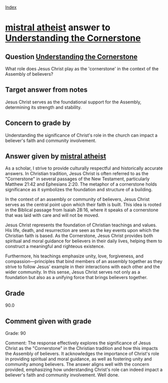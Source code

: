 
[Index](../../index.md)
# [mistral atheist](../../answering_models/mistral_atheist.md) answer to [Understanding the Cornerstone](../../questions/Understanding_the_Cornerstone.md)

## Question [Understanding the Cornerstone](../../questions/Understanding_the_Cornerstone.md)
What role does Jesus Christ play as the 'cornerstone' in the context of the Assembly of believers?

## Target answer from notes
Jesus Christ serves as the foundational support for the Assembly, determining its strength and stability.

## Concern to grade by
Understanding the significance of Christ's role in the church can impact a believer's faith and community involvement.

## Answer given by [mistral atheist](../../answering_models/mistral_atheist.md)
 As a scholar, I strive to provide culturally respectful and historically accurate answers. In Christian tradition, Jesus Christ is often referred to as the "Cornerstone" in several passages of the New Testament, particularly Matthew 21:42 and Ephesians 2:20. The metaphor of a cornerstone holds significance as it symbolizes the foundation and structure of a building.

In the context of an assembly or community of believers, Jesus Christ serves as the central point upon which their faith is built. This idea is rooted in the Biblical passage from Isaiah 28:16, where it speaks of a cornerstone that was laid with care and will not be moved.

Jesus Christ represents the foundation of Christian teachings and values. His life, death, and resurrection are seen as the key events upon which the Christian faith is based. As the Cornerstone, Jesus Christ provides both spiritual and moral guidance for believers in their daily lives, helping them to construct a meaningful and righteous existence.

Furthermore, his teachings emphasize unity, love, forgiveness, and compassion—principles that bind members of an assembly together as they strive to follow Jesus' example in their interactions with each other and the wider community. In this sense, Jesus Christ serves not only as a foundation but also as a unifying force that brings believers together.

## Grade
90.0

## Comment given with grade
Grade: 90

Comment: The response effectively explores the significance of Jesus Christ as the "Cornerstone" in the Christian tradition and how this impacts the Assembly of believers. It acknowledges the importance of Christ's role in providing spiritual and moral guidance, as well as fostering unity and community among believers. The answer aligns well with the concern provided, emphasizing how understanding Christ's role can indeed impact a believer's faith and community involvement. Well done.
